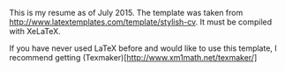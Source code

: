 This is my resume as of July 2015. The template was taken from http://www.latextemplates.com/template/stylish-cv. It must be compiled with XeLaTeX.

If you have never used LaTeX before and would like to use this template, I recommend getting (Texmaker)[http://www.xm1math.net/texmaker/]
